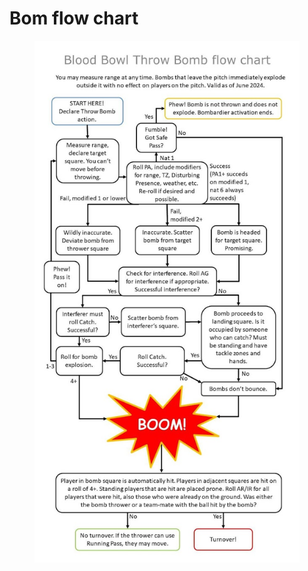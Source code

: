 # Bom flow chart

<figure><img src=".gitbook/assets/image (4).png" alt=""><figcaption></figcaption></figure>
